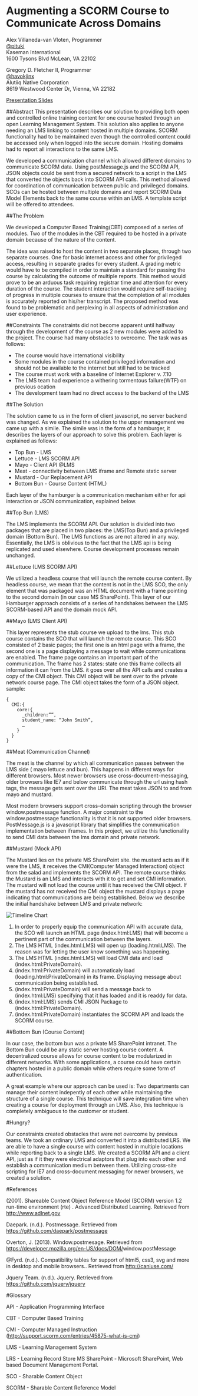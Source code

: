 Augmenting a SCORM Course to Communicate Across Domains
======================

Alex Villaneda-van Vloten, Programmer	 
[@pituki](http://twitter.com/pituki)  
Kaseman International				
1600 Tysons Blvd  McLean, VA 22102

Gregory D. Fletcher II, Programmer  
[@havokjinx](http://twitter.com/havokjinx)  	
Alutiiq Native Corporation  
8619 Westwood Center Dr, Vienna, VA 
22182

[Presentation Slides](http://goo.gl/XA0B6)


##Abstract
This presentation describes our solution to providing both open and controlled online training content for one course hosted through an open Learning Management System. This solution also applies to anyone needing an LMS linking to content hosted in multiple domains. SCORM functionality had to be maintained even though the controlled content could be accessed only when logged into the secure domain. Hosting domains had to report all interactions to the same LMS. 

We developed a communication channel which allowed different domains to communicate SCORM data. Using postMessage.js and the SCORM API, JSON objects could be sent from a secured network to a script in the LMS that converted the objects back into SCORM API calls. This method allowed for coordination of communication between public and privileged domains. SCOs can be hosted between multiple domains and report SCORM Data Model Elements back to the same course within an LMS. A template script will be offered to attendees.

##The Problem

We developed a Computer Based Training(CBT) composed of a series of modules.  Two of the modules in the CBT required to be hosted in a private domain because of the nature of the content.  

The idea was raised to host the content in two separate places, through two separate courses.  One for basic internet access and other for privileged access,  resulting in separate grades for every student.  A grading metric would have to be compiled in order to maintain a standard for passing the course by calculating the outcome of multiple reports.  This method would prove to be an arduous task requiring registrar time and attention for every duration of the course.  The student interaction would require self-tracking of progress in multiple courses to ensure that the completion of all modules is accurately reported on his/her transcript.  The proposed method was found to be problematic and perplexing in all aspects of administration and user experience.

##Constraints
The constraints did not become apparent until halfway through the development of the course as 2 new modules were added to the project. The course had many obstacles to overcome.  The task was as follows:

-  The course would have international visibility
-  Some modules in the course contained privileged information and should not be available to the internet but still had to be tracked
- The course must work with a baseline of Internet Explorer v. 7.10
- The LMS team had experience a withering tormentous failure(WTF) on previous ocation
- The development team had no direct access to the backend of the LMS

##The Solution

The solution came to us in the form of client javascript, no server backend was changed. As we explained the solution to the upper management we came up with a simile. The simile was in the form of a hamburger, it describes the layers of our approach to solve this problem. Each layer is explained as follows:

- Top Bun - LMS
- Lettuce - LMS SCORM API
- Mayo - Client API @LMS
- Meat - connectivity between LMS iframe and Remote static server
- Mustard -  Our Replacement API 
- Bottom Bun - Course Content (HTML)

Each layer of the hamburger is a communication mechanism either for api interaction or JSON communication, explained below. 

##Top Bun (LMS)

The LMS implements the SCORM API. Our solution is divided into two packages that are placed in two places: the LMS(Top Bun) and a privileged domain (Bottom Bun).  The LMS functions as are not altered in any way.  Essentially, the LMS is oblivious to the fact that the LMS api is being replicated and used elsewhere.  Course development processes remain unchanged. 

##Lettuce (LMS SCORM API)

We utilized a headless course that will launch the remote course content.  By headless course, we mean that the content is not in the LMS SCO, the only element that was packaged was an HTML document with a frame pointing to the second domain (in our case MS SharePoint). This layer of our Hamburger approach consists of a series of handshakes between the LMS SCORM-based API and the domain mock API.

##Mayo (LMS Client API) 


This layer represents the stub course we upload to the lms. This stub course contains the SCO that will launch the remote course. This SCO consisted of 2 basic pages; the first one is an html page with a frame, the second one is a page displaying a message to wait while communications are enabled.  The frame page contains an important part of the communication. The frame has 2 states: state one this frame collects all information it can from the LMS. it goes over all the API calls and creates a copy of the CMI object. This CMI object will be sent over to the private network course page. The CMI object takes the form of a JSON object. sample:

```
{
  CMI:{
    core:{
      _children:””,
      student_name: “John Smith”,
      …
    }
  }
}
```

##Meat (Communication Channel)

The meat is the channel by which all communication passes between the LMS side ( mayo lettuce and bun). This happens in different ways for different browsers. Most newer browsers use cross-document-messaging, older browsers like IE7 and below communicate through the url using hash tags, the message gets sent over the URI. The meat takes JSON to and from 
mayo and mustard.

Most modern browsers support cross-domain scripting through the browser window.postmessage function.  A major constraint to the window.postmessage functionality is that it is not supported older browsers.  PostMessage.js is a javascript library that simplifies the communication implementation between iframes.  In this project, we utilize this functionality to send CMI data between the lms domain and private network.

##Mustard (Mock API)

The Mustard lies on the private MS SharePoint site. the mustard acts as if it were the LMS, it receives the CMI(Computer Managed Interaction) object from the salad and implements the SCORM API. The remote course thinks the Mustard is an LMS and interacts with it to get and set CMI information. The mustard will not load the course until it has received the CMI object. If the mustard has not received the CMI object the mustard displays a page indicating that communications are being established. Below we describe the initial handshake between LMS and private network:

![Timeline Chart](presentation/img/timeline.png)

1. In order to properly equip the communication API with accurate data, the SCO will launch an HTML page (index.html:LMS) that will become a pertinent part of the communication between the layers.
2. The LMS HTML (index.html:LMS) will open up (loading.html:LMS). The reason was for letting the user know something was happening.
3. The LMS HTML (index.html:LMS) will load CMI data and load (index.html:PrivateDomain).
4. (index.html:PrivateDomain) will automaticaly load (loading.html:PrivateDomain) in its frame. Displaying message about communication being established.
5. (index.html:PrivateDomain) will send a message back to (index.html:LMS) specifying that it has loaded and it is readdy for data.
6. (index.html:LMS) sends CMI JSON Package to (index.html:PrivateDomain).
7. (index.html:PrivateDomain) instantiates the SCORM API and loads the SCORM course.

##Bottom Bun (Course Content)

In our case, the bottom bun was a private MS SharePoint intranet. The Bottom Bun could be any static server hosting course content.  A decentralized course allows for course content to be modularized in different networks.  With some applications, a course could have certain chapters hosted in a public domain while others require some form of authentication. 

A great example where our approach can be used is: Two departments can manage their content indepently of each other while maintaining the structure of a single course.  This technique will save integration time when creating a course for deployment through an LMS.  Also, this technique is completely ambiguous to the customer or student.

#Hungry?

Our constraints created obstacles that were not overcome by previous teams. We took an ordinary LMS and converted it into a distributed LRS. We are able to have a single course with content hosted in multiple locations while reporting back to a single LMS.  We created a SCORM API and a client API, just as if it they were electrical adaptors that plug into each other and establish a communication medium between them. Utilizing cross-site scripting for IE7 and cross-document messaging for newer browsers, we created a solution. 

#References

(2001). Shareable Content Object Reference Model (SCORM) version 1.2 run-time environment (rte) . Advanced Distributed Learning. Retrieved from <http://www.adlnet.gov>

Daepark. (n.d.). Postmessage. Retrieved from <https://github.com/daepark/postmessage>

Overton, J. (2013). Window.postmesage. Retrieved from   <https://developer.mozilla.org/en-US/docs/DOM/>window.postMessage 

@Fyrd. (n.d.). Compatibility tables for support of html5, css3, svg and more in desktop and mobile browsers.. Retrieved from <http://caniuse.com/>

Jquery Team. (n.d.). Jquery. Retrieved from <https://github.com/jquery/jquery>

#Glossary

API - Application Programming Interface

CBT - Computer Based Training

CMI - Computer Managed Instruction (<http://support.scorm.com/entries/45875-what-is-cmi>)

LMS - Learning Management System

LRS - Learning Record Store
MS SharePoint - Microsoft SharePoint, Web based Document Management Portal.

SCO - Sharable Content Object

SCORM - Sharable Content Reference Model


